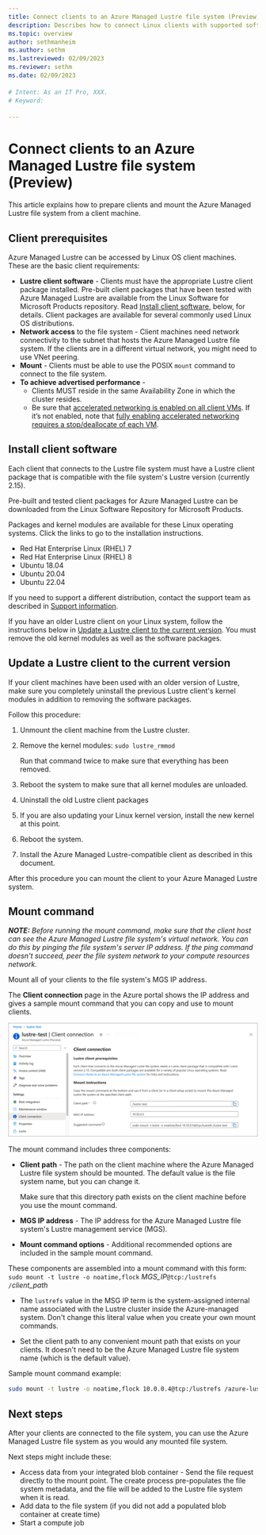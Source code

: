 ```yaml
---
title: Connect clients to an Azure Managed Lustre file system (Preview)
description: Describes how to connect Linux clients with supported software versions to an Azure Managed Lustre file system.
ms.topic: overview
author: sethmanheim
ms.author: sethm 
ms.lastreviewed: 02/09/2023
ms.reviewer: sethm
ms.date: 02/09/2023

# Intent: As an IT Pro, XXX.
# Keyword: 

---
```


# Connect clients to an Azure Managed Lustre file system (Preview)

<!--STATUS: Ported as is from private preview content. Titles only updated. Individual installation instructions per client OS will not be included; update links to direct them to download sites.-->

This article explains how to prepare clients and mount the Azure Managed Lustre file system from a client machine.

## Client prerequisites

Azure Managed Lustre can be accessed by Linux OS client machines. These are the basic client requirements:

- **Lustre client software** - Clients must have the appropriate Lustre client package installed.
  Pre-built client packages that have been tested with Azure Managed Lustre are available from the Linux Software for Microsoft Products repository. Read [Install client software](#install-client-software), below, for details.
  Client packages are available for several commonly used Linux OS distributions.
- **Network access** to the file system - Client machines need network connectivity to the subnet that hosts the Azure Managed Lustre file system. If the clients are in a different virtual network, you might need to use VNet peering.
- **Mount** - Clients must be able to use the POSIX `mount` command to connect to the file system.
- **To achieve advertised performance** - 
  - Clients MUST reside in the same Availability Zone in which the cluster resides. 
  - Be sure that [accelerated networking is enabled on all client VMs](/azure/virtual-network/create-vm-accelerated-networking-cli#confirm-that-accelerated-networking-is-enabled). If it’s not enabled, note that [fully enabling accelerated networking requires a stop/deallocate of each VM](/azure/virtual-network/accelerated-networking-overview#enabling-accelerated-networking-on-a-running-vm).

## Install client software

Each client that connects to the Lustre file system must have a Lustre client package that is compatible with the file system's Lustre version (currently 2.15).

Pre-built and tested client packages for Azure Managed Lustre can be downloaded from the Linux Software Repository for Microsoft Products.

Packages and kernel modules are available for these Linux operating systems. Click the links to go to the installation instructions.

<!-- - [AlmaLinux 8](client-rhel8.md) - NOT SUPPORTED in public preview
- [CentOS Linux 7](client-rhel7.md) - NOT SUPPORTED in public preview
- [CentOS Linux 8](client-rhel8.md) - NOT SUPPORTED in public preview-->
- Red Hat Enterprise Linux (RHEL) 7
- Red Hat Enterprise Linux (RHEL) 8
- Ubuntu 18.04
- Ubuntu 20.04
- Ubuntu 22.04

<!--Add links to download sites for supported client software versions.-->

If you need to support a different distribution, contact the support team as described in [Support information](preview-support.md).

<!-- There are two main steps:

1. Install Lustre client software on each client
1. Use the `mount` command to make the Azure Managed Lustre file system available on the client -->

If you have an older Lustre client on your Linux system, follow the instructions below in [Update a Lustre client to the current version](#update-a-lustre-client-to-the-current-version). You must remove the old kernel modules as well as the software packages.

## Update a Lustre client to the current version

If your client machines have been used with an older version of Lustre, make sure you completely uninstall the previous Lustre client's kernel modules in addition to removing the software packages.

Follow this procedure:

1. Unmount the client machine from the Lustre cluster.
1. Remove the kernel modules:
   ``sudo lustre_rmmod``

   Run that command twice to make sure that everything has been removed.
1. Reboot the system to make sure that all kernel modules are unloaded. <!-- not sure this is in the correct place -->
1. Uninstall the old Lustre client packages
1. If you are also updating your Linux kernel version, install the new kernel at this point.
1. Reboot the system. <!-- This step is not strictly necessary, but testing has shown that it can prevent a wide variety of problems, including some problems that are difficult to diagnose. -->
1. Install the Azure Managed Lustre-compatible client as described in this document.

After this procedure you can mount the client to your Azure Managed Lustre system.

## Mount command

***NOTE:** Before running the mount command, make sure that the client host can see the Azure Managed Lustre file system's virtual network. You can do this by pinging the file system's server IP address. If the ping command doesn't succeed, peer the file system network to your compute resources network.*

Mount all of your clients to the file system's MGS IP address.

The **Client connection** page in the Azure portal shows the IP address and gives a sample mount command that you can copy and use to mount clients.

![Screenshot of Client Connection page in the portal, showing the fields to fill in client path and MGS IP, and the copyable mount command populated with those values.](media/connect-clients/client-connection.png)

The mount command includes three components:

- **Client path** - The path on the client machine where the Azure Managed Lustre file system should be mounted. The default value is the file system name, but you can change it.

  Make sure that this directory path exists on the client machine before you use the mount command.

- **MGS IP address** - The IP address for the Azure Managed Lustre file system's Lustre management service (MGS).

- **Mount command options** - Additional recommended options are included in the sample mount command.

These components are assembled into a mount command with this form: <br />
`sudo mount -t lustre -o noatime,flock` *MGS_IP*`@tcp:/lustrefs /`*client_path*

- The `lustrefs` value in the MSG IP term is the system-assigned internal name associated with the Lustre cluster inside the Azure-managed system. Don't change this literal value when you create your own mount commands.

- Set the client path to any convenient mount path that exists on your clients. It doesn't need to be the Azure Managed Lustre file system name (which is the default value).

Sample mount command example:

```bash
sudo mount -t lustre -o noatime,flock 10.0.0.4@tcp:/lustrefs /azure-lustre-mount
```

## Next steps

After your clients are connected to the file system, you can use the Azure Managed Lustre file system as you would any mounted file system.

Next steps might include these:

- Access data from your integrated blob container - Send the file request directly to the mount point. The create process pre-populates the file system metadata, and the file will be added to the Lustre file system when it is read.
- Add data to the file system (if you did not add a populated blob container at create time)
- Start a compute job
